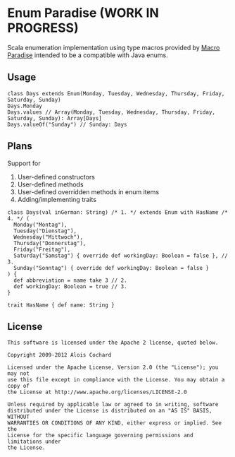 # Enum Paradise (WORK IN PROGRESS)

Scala enumeration implementation using type macros provided by [Macro Paradise](http://docs.scala-lang.org/overviews/macros/paradise.html) intended to be a compatible with Java enums.

## Usage

    class Days extends Enum(Monday, Tuesday, Wednesday, Thursday, Friday, Saturday, Sunday)
    Days.Monday
    Days.values // Array(Monday, Tuesday, Wednesday, Thursday, Friday, Saturday, Sunday): Array[Days]
    Days.valueOf("Sunday") // Sunday: Days

## Plans

Support for

1. User-defined constructors
2. User-defined methods
3. User-defined overridden methods in enum items
4. Adding/implementing traits

<!-- -->

    class Days(val inGerman: String) /* 1. */ extends Enum with HasName /* 4. */ (
      Monday("Montag"),
      Tuesday("Dienstag"),
      Wednesday("Mittwoch"),
      Thursday("Donnerstag"),
      Friday("Freitag"),
      Saturday("Samstag") { override def workingDay: Boolean = false }, // 3.
      Sunday("Sonntag") { override def workingDay: Boolean = false }
    ) {
      def abbreviation = name take 3 // 2.
      def workingDay: Boolean = true // 3.
    }

    trait HasName { def name: String }

## License

    This software is licensed under the Apache 2 license, quoted below.

    Copyright 2009-2012 Alois Cochard 

    Licensed under the Apache License, Version 2.0 (the "License"); you may not
    use this file except in compliance with the License. You may obtain a copy of
    the License at http://www.apache.org/licenses/LICENSE-2.0

    Unless required by applicable law or agreed to in writing, software
    distributed under the License is distributed on an "AS IS" BASIS, WITHOUT
    WARRANTIES OR CONDITIONS OF ANY KIND, either express or implied. See the
    License for the specific language governing permissions and limitations under
    the License.
